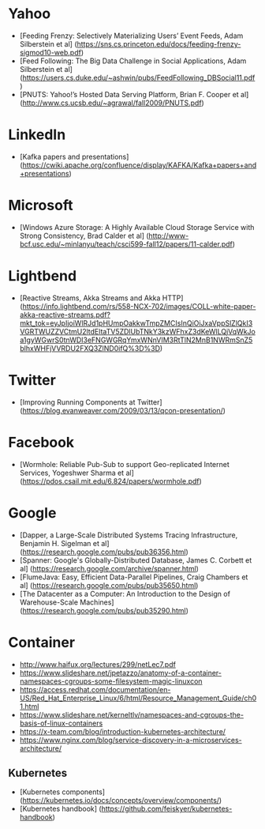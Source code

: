 # Yahoo
* [Feeding Frenzy: Selectively Materializing Users’ Event Feeds, Adam Silberstein et al]  (https://sns.cs.princeton.edu/docs/feeding-frenzy-sigmod10-web.pdf)
* [Feed Following: The Big Data Challenge in Social Applications, Adam Silberstein et al] (https://users.cs.duke.edu/~ashwin/pubs/FeedFollowing_DBSocial11.pdf)
* [PNUTS: Yahoo!’s Hosted Data Serving Platform, Brian F. Cooper et al] (http://www.cs.ucsb.edu/~agrawal/fall2009/PNUTS.pdf)

# LinkedIn
* [Kafka papers and presentations] (https://cwiki.apache.org/confluence/display/KAFKA/Kafka+papers+and+presentations)

# Microsoft
* [Windows Azure Storage: A Highly Available Cloud Storage Service with Strong Consistency, Brad Calder et al] (http://www-bcf.usc.edu/~minlanyu/teach/csci599-fall12/papers/11-calder.pdf)

# Lightbend
* [Reactive Streams, Akka Streams and Akka HTTP] (https://info.lightbend.com/rs/558-NCX-702/images/COLL-white-paper-akka-reactive-streams.pdf?mkt_tok=eyJpIjoiWlRJd1pHUmpOakkwTmpZMCIsInQiOiJxaVppSlZlQkI3VGRTWUZZVCtmU2ltdEltaTV5ZDlUbTNkY3kzWFhxZ3dKeWlLQjVqWkJoa1gyWGwrS0tnWDI3eFNGWGRqYmxWNnVIM3RtTlN2MnB1NWRmSnZ5blhxWHFjVVRDU2FXQ3ZlND0ifQ%3D%3D)

# Twitter
* [Improving Running Components at Twitter] (https://blog.evanweaver.com/2009/03/13/qcon-presentation/)

# Facebook
* [Wormhole: Reliable Pub-Sub to support Geo-replicated Internet Services, Yogeshwer Sharma et al] (https://pdos.csail.mit.edu/6.824/papers/wormhole.pdf)

# Google
* [Dapper, a Large-Scale Distributed Systems Tracing Infrastructure, Benjamin H. Sigelman et al] (https://research.google.com/pubs/pub36356.html)
* [Spanner: Google's Globally-Distributed Database, James C. Corbett et al] (https://research.google.com/archive/spanner.html)
* [FlumeJava: Easy, Efficient Data-Parallel Pipelines, Craig Chambers et al] (https://research.google.com/pubs/pub35650.html)
* [The Datacenter as a Computer: An Introduction to the Design of Warehouse-Scale Machines] (https://research.google.com/pubs/pub35290.html)

# Container
* http://www.haifux.org/lectures/299/netLec7.pdf
* https://www.slideshare.net/jpetazzo/anatomy-of-a-container-namespaces-cgroups-some-filesystem-magic-linuxcon
* https://access.redhat.com/documentation/en-US/Red_Hat_Enterprise_Linux/6/html/Resource_Management_Guide/ch01.html
* https://www.slideshare.net/kerneltlv/namespaces-and-cgroups-the-basis-of-linux-containers
* https://x-team.com/blog/introduction-kubernetes-architecture/
* https://www.nginx.com/blog/service-discovery-in-a-microservices-architecture/
## Kubernetes
* [Kubernetes components] (https://kubernetes.io/docs/concepts/overview/components/)
* [Kubernetes handbook] (https://github.com/feiskyer/kubernetes-handbook)
